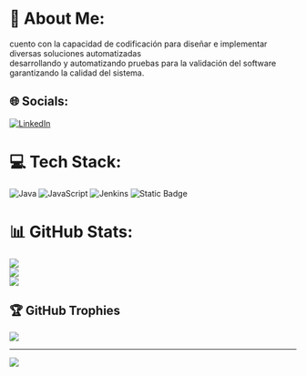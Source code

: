 # 💫 About Me:
cuento con la capacidad de codificación para diseñar e implementar diversas soluciones automatizadas<br>desarrollando y automatizando pruebas para la validación del software garantizando la calidad del sistema.


## 🌐 Socials:
[![LinkedIn](https://img.shields.io/badge/LinkedIn-%230077B5.svg?logo=linkedin&logoColor=white)](https://linkedin.com/in/www.linkedin.com/in/daniel-hinestroza-b427b61a6) 

# 💻 Tech Stack:
![Java](https://img.shields.io/badge/java-%23ED8B00.svg?style=flat&logo=openjdk&logoColor=white) ![JavaScript](https://img.shields.io/badge/javascript-%23323330.svg?style=flat&logo=javascript&logoColor=%23F7DF1E) ![Jenkins](https://img.shields.io/badge/jenkins-%232C5263.svg?style=flat&logo=jenkins&logoColor=white)
![Static Badge](https://img.shields.io/badge/automation-path?style=social&logo=selenium)

# 📊 GitHub Stats:
![](https://github-readme-stats.vercel.app/api?username=dhinestroza&theme=react&hide_border=false&include_all_commits=true&count_private=true)<br/>
![](https://github-readme-streak-stats.herokuapp.com/?user=dhinestroza&theme=react&hide_border=false)<br/>
![](https://github-readme-stats.vercel.app/api/top-langs/?username=dhinestroza&theme=react&hide_border=false&include_all_commits=true&count_private=true&layout=compact)

## 🏆 GitHub Trophies
![](https://github-profile-trophy.vercel.app/?username=dhinestroza&theme=radical&no-frame=false&no-bg=true&margin-w=4)

---
[![](https://visitcount.itsvg.in/api?id=dhinestroza&icon=4&color=0)](https://visitcount.itsvg.in)

<!-- Proudly created with GPRM ( https://gprm.itsvg.in ) -->

